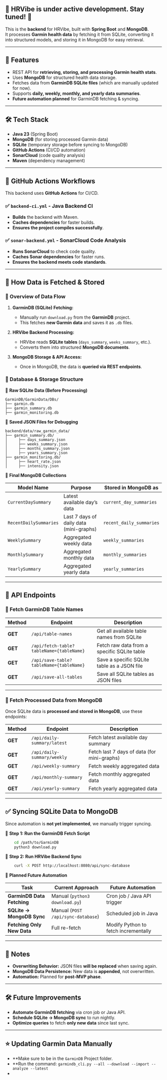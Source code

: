 ## 🚀 **HRVibe is under active development. Stay tuned!** 🎯

This is the **backend** for HRVibe, built with **Spring Boot** and **MongoDB**.  
It processes **Garmin health data** by fetching it from SQLite, converting it into structured models, and storing it in MongoDB for easy retrieval.

---

## 📌 Features

- REST API for **retrieving, storing, and processing Garmin health stats**.
- Uses **MongoDB** for structured health data storage.
- Fetches data from **GarminDB SQLite files** (which are manually updated for now).
- Supports **daily, weekly, monthly, and yearly data summaries**.
- **Future automation planned** for GarminDB fetching & syncing.

---

## 🛠 **Tech Stack**

- **Java 23** (Spring Boot)
- **MongoDB** (for storing processed Garmin data)
- **SQLite** (temporary storage before syncing to MongoDB)
- **GitHub Actions** (CI/CD automation)
- **SonarCloud** (code quality analysis)
- **Maven** (dependency management)

---

## 🚀 **GitHub Actions Workflows**

This backend uses **GitHub Actions** for CI/CD.

### ✅ `backend-ci.yml` - Java Backend CI

- **Builds** the backend with Maven.
- **Caches dependencies** for faster builds.
- **Ensures the project compiles successfully**.

### ✅ `sonar-backend.yml` - SonarCloud Code Analysis

- **Runs SonarCloud** to check code quality.
- **Caches Sonar dependencies** for faster runs.
- **Ensures the backend meets code standards**.

---

## **📌 How Data is Fetched & Stored**

### **🔹 Overview of Data Flow**

1. **GarminDB (SQLite) Fetching:**

   - Manually run `download.py` from the **GarminDB** project.
   - This fetches **new Garmin data** and saves it as `.db` files.

2. **HRVibe Backend Processing:**

   - HRVibe reads **SQLite tables** (`days_summary`, `weeks_summary`, etc.).
   - Converts them into structured **MongoDB documents**.

3. **MongoDB Storage & API Access:**
   - Once in MongoDB, the data is **queried via REST endpoints**.

### **🔹 Database & Storage Structure**

📂 **Raw SQLite Data (Before Processing)**

```
GarminDB/GarminData/DBs/
├── garmin.db
├── garmin_summary.db
├── garmin_monitoring.db
```

📂 **Saved JSON Files for Debugging**

```
backend/data/raw_garmin_data/
├── garmin_summary.db/
│     ├── days_summary.json
│     ├── weeks_summary.json
│     ├── months_summary.json
│     ├── years_summary.json
├── garmin_monitoring.db/
│     ├── heart_rate.json
│     ├── intensity.json
```

📂 **Final MongoDB Collections**

| **Model Name**         | **Purpose**                             | **Stored in MongoDB as** |
| ---------------------- | --------------------------------------- | ------------------------ |
| `CurrentDaySummary`    | Latest available day’s data             | `current_day_summaries`  |
| `RecentDailySummaries` | Last 7 days of daily data (mini-graphs) | `recent_daily_summaries` |
| `WeeklySummary`        | Aggregated weekly data                  | `weekly_summaries`       |
| `MonthlySummary`       | Aggregated monthly data                 | `monthly_summaries`      |
| `YearlySummary`        | Aggregated yearly data                  | `yearly_summaries`       |

---

## **📌 API Endpoints**

### **🔹 Fetch GarminDB Table Names**

| Method  | Endpoint                                 | Description                                 |
| ------- | ---------------------------------------- | ------------------------------------------- |
| **GET** | `/api/table-names`                       | Get all available table names from SQLite   |
| **GET** | `/api/fetch-table?tableName={tableName}` | Fetch raw data from a specific SQLite table |
| **GET** | `/api/save-table?tableName={tableName}`  | Save a specific SQLite table as a JSON file |
| **GET** | `/api/save-all-tables`                   | Save all SQLite tables as JSON files        |

---

### **🔹 Fetch Processed Data from MongoDB**

Once SQLite data is **processed and stored in MongoDB**, use these endpoints:

| Method  | Endpoint                    | Description                                 |
| ------- | --------------------------- | ------------------------------------------- |
| **GET** | `/api/daily-summary/latest` | Fetch latest available day summary          |
| **GET** | `/api/daily-summary/weekly` | Fetch last 7 days of data (for mini-graphs) |
| **GET** | `/api/weekly-summary`       | Fetch weekly aggregated data                |
| **GET** | `/api/monthly-summary`      | Fetch monthly aggregated data               |
| **GET** | `/api/yearly-summary`       | Fetch yearly aggregated data                |

---

## **✅ Syncing SQLite Data to MongoDB**

Since automation is **not yet implemented**, we manually trigger syncing.

📌 **Step 1: Run the GarminDB Fetch Script**

```sh
    cd /path/to/GarminDB
    python3 download.py
```

📌 **Step 2: Run HRVibe Backend Sync**

```sh
    curl -X POST http://localhost:8080/api/sync-database
```

🔹 **Planned Future Automation**

| Task                       | Current Approach                   | Future Automation                    |
| -------------------------- | ---------------------------------- | ------------------------------------ |
| **GarminDB Data Fetching** | Manual (`python3 download.py`)     | Cron job / Java API trigger          |
| **SQLite → MongoDB Sync**  | Manual (`POST /api/sync-database`) | Scheduled job in Java                |
| **Fetching Only New Data** | Full re-fetch                      | Modify Python to fetch incrementally |

---

## **📌 Notes**

- **Overwriting Behavior:** JSON files **will be replaced** when saving again.
- **MongoDB Data Persistence:** New data is **appended**, not overwritten.
- **Automation:** Planned for **post-MVP phase**.

---

## 🛠 **Future Improvements**

- **Automate GarminDB fetching** via cron job or Java API.
- **Schedule SQLite → MongoDB sync** to run nightly.
- **Optimize queries** to fetch **only new data** since last sync.

---

## ⭐️ **Updating Garmin Data Manually**

- \*\*Make sure to be in the `GarminDB` Project folder.
- \*\*Run the command: `garmindb_cli.py --all --download --import --analyze --latest`
-


